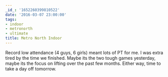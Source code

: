 ```yaml
---
_id_: '1652260399810522'
date: '2016-03-07 23:00:00'
tags:
- indoor
- metronorth
- ultimate
title: Metro North Indoor
---
```


Record low attendance (4 guys, 6 girls) meant lots of PT for me. I was extra tired by the time we finished. Maybe its the two tough games
yesterday, maybe its the focus on lifting over the past few months. Either way, time to take a day off tomorrow.
